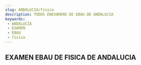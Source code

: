 ```yaml
---
slug: ANDALUCIA/fisica
description: TODOS ENEXAMENS DE EBAU DE ANDALUCIA
keywords:
 - ANDALUCIA
 - EXAMEN
 - EBAU
 - fisica
---
```

## EXAMEN EBAU DE FISICA DE ANDALUCIA
